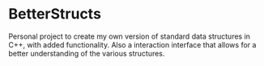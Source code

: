 # BetterStructs
Personal project to create my own version of standard data structures in C++, with added functionality. Also a interaction interface that allows for a better understanding of the various structures.
